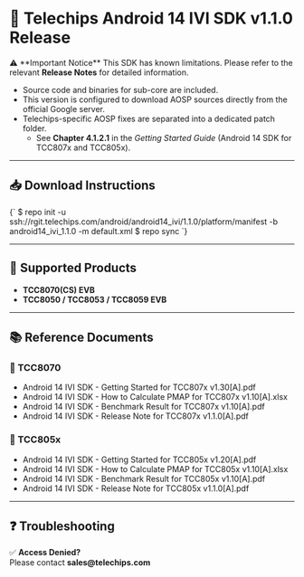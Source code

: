 
# 🚀 Telechips Android 14 IVI SDK v1.1.0 Release

<Alert type="warning">
  ⚠️ **Important Notice**  
  This SDK has known limitations. Please refer to the relevant <strong>Release Notes</strong> for detailed information.
</Alert>

- Source code and binaries for sub-core are included.  
- This version is configured to download AOSP sources directly from the official Google server.  
- Telechips-specific AOSP fixes are separated into a dedicated patch folder.  
  - See <strong>Chapter 4.1.2.1</strong> in the <em>Getting Started Guide</em> (Android 14 SDK for TCC807x and TCC805x).

---

## 📥 Download Instructions

<CodeBlock language="bash">
{`
$ repo init -u ssh://rgit.telechips.com/android/android14_ivi/1.1.0/platform/manifest -b android14_ivi_1.1.0 -m default.xml
$ repo sync
`}
</CodeBlock>

---

## 🔧 Supported Products

- **TCC8070(CS) EVB**
- **TCC8050 / TCC8053 / TCC8059 EVB**

---

## 📚 Reference Documents

### 📌 TCC8070

- Android 14 IVI SDK - Getting Started for TCC807x v1.30\[A\].pdf
- Android 14 IVI SDK - How to Calculate PMAP for TCC807x v1.10\[A\].xlsx
- Android 14 IVI SDK - Benchmark Result for TCC807x v1.10\[A\].pdf
- Android 14 IVI SDK - Release Note for TCC807x v1.1.0\[A\].pdf

### 📌 TCC805x

- Android 14 IVI SDK - Getting Started for TCC805x v1.20\[A\].pdf
- Android 14 IVI SDK - How to Calculate PMAP for TCC805x v1.10\[A\].xlsx
- Android 14 IVI SDK - Benchmark Result for TCC805x v1.10\[A\].pdf
- Android 14 IVI SDK - Release Note for TCC805x v1.1.0\[A\].pdf

---

## ❓ Troubleshooting

<Alert type="info">
  ✅ <strong>Access Denied?</strong><br />
  Please contact <strong>sales@telechips.com</strong>
</Alert>

